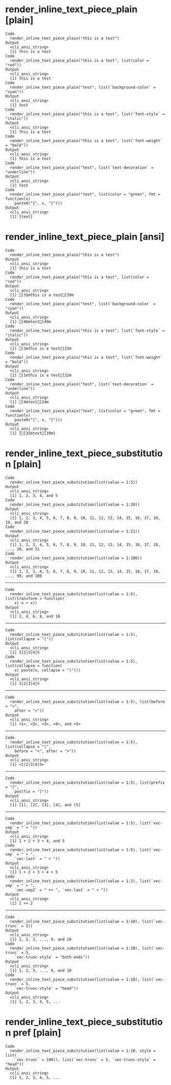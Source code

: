 # render_inline_text_piece_plain [plain]

    Code
      render_inline_text_piece_plain("this is a test")
    Output
      <cli_ansi_string>
      [1] this is a test
    Code
      render_inline_text_piece_plain("this is a test", list(color = "red"))
    Output
      <cli_ansi_string>
      [1] this is a test
    Code
      render_inline_text_piece_plain("test", list(`background-color` = "cyan"))
    Output
      <cli_ansi_string>
      [1] test
    Code
      render_inline_text_piece_plain("this is a test", list(`font-style` = "italic"))
    Output
      <cli_ansi_string>
      [1] this is a test
    Code
      render_inline_text_piece_plain("this is a test", list(`font-weight` = "bold"))
    Output
      <cli_ansi_string>
      [1] this is a test
    Code
      render_inline_text_piece_plain("test", list(`text-decoration` = "underline"))
    Output
      <cli_ansi_string>
      [1] test
    Code
      render_inline_text_piece_plain("text", list(color = "green", fmt = function(x)
        paste0("{", x, "}")))
    Output
      <cli_ansi_string>
      [1] {text}

# render_inline_text_piece_plain [ansi]

    Code
      render_inline_text_piece_plain("this is a test")
    Output
      <cli_ansi_string>
      [1] this is a test
    Code
      render_inline_text_piece_plain("this is a test", list(color = "red"))
    Output
      <cli_ansi_string>
      [1] [31mthis is a test[39m
    Code
      render_inline_text_piece_plain("test", list(`background-color` = "cyan"))
    Output
      <cli_ansi_string>
      [1] [46mtest[49m
    Code
      render_inline_text_piece_plain("this is a test", list(`font-style` = "italic"))
    Output
      <cli_ansi_string>
      [1] [3mthis is a test[23m
    Code
      render_inline_text_piece_plain("this is a test", list(`font-weight` = "bold"))
    Output
      <cli_ansi_string>
      [1] [1mthis is a test[22m
    Code
      render_inline_text_piece_plain("test", list(`text-decoration` = "underline"))
    Output
      <cli_ansi_string>
      [1] [4mtest[24m
    Code
      render_inline_text_piece_plain("text", list(color = "green", fmt = function(x)
        paste0("{", x, "}")))
    Output
      <cli_ansi_string>
      [1] {[32mtext[39m}

# render_inline_text_piece_substitution [plain]

    Code
      render_inline_text_piece_substitution(list(value = 1:5))
    Output
      <cli_ansi_string>
      [1] 1, 2, 3, 4, and 5
    Code
      render_inline_text_piece_substitution(list(value = 1:20))
    Output
      <cli_ansi_string>
      [1] 1, 2, 3, 4, 5, 6, 7, 8, 9, 10, 11, 12, 13, 14, 15, 16, 17, 18, 19, and 20
    Code
      render_inline_text_piece_substitution(list(value = 1:21))
    Output
      <cli_ansi_string>
      [1] 1, 2, 3, 4, 5, 6, 7, 8, 9, 10, 11, 12, 13, 14, 15, 16, 17, 18, ..., 20, and 21
    Code
      render_inline_text_piece_substitution(list(value = 1:100))
    Output
      <cli_ansi_string>
      [1] 1, 2, 3, 4, 5, 6, 7, 8, 9, 10, 11, 12, 13, 14, 15, 16, 17, 18, ..., 99, and 100

---

    Code
      render_inline_text_piece_substitution(list(value = 1:5), list(transform = function(
        x) x + x))
    Output
      <cli_ansi_string>
      [1] 2, 4, 6, 8, and 10

---

    Code
      render_inline_text_piece_substitution(list(value = 1:5), list(collapse = "|"))
    Output
      <cli_ansi_string>
      [1] 1|2|3|4|5
    Code
      render_inline_text_piece_substitution(list(value = 1:5), list(collapse = function(
        x) paste(x, collapse = "|")))
    Output
      <cli_ansi_string>
      [1] 1|2|3|4|5

---

    Code
      render_inline_text_piece_substitution(list(value = 1:5), list(before = "<",
        after = ">"))
    Output
      <cli_ansi_string>
      [1] <1>, <2>, <3>, <4>, and <5>

---

    Code
      render_inline_text_piece_substitution(list(value = 1:5), list(collapse = "|",
        before = "<", after = ">"))
    Output
      <cli_ansi_string>
      [1] <1|2|3|4|5>

---

    Code
      render_inline_text_piece_substitution(list(value = 1:5), list(prefix = "[",
        postfix = "]"))
    Output
      <cli_ansi_string>
      [1] [1], [2], [3], [4], and [5]

---

    Code
      render_inline_text_piece_substitution(list(value = 1:5), list(`vec-sep` = " + "))
    Output
      <cli_ansi_string>
      [1] 1 + 2 + 3 + 4, and 5
    Code
      render_inline_text_piece_substitution(list(value = 1:5), list(`vec-sep` = " + ",
        `vec-last` = " + "))
    Output
      <cli_ansi_string>
      [1] 1 + 2 + 3 + 4 + 5
    Code
      render_inline_text_piece_substitution(list(value = 1:2), list(`vec-sep` = " + ",
        `vec-sep2` = " ++ ", `vec-last` = " + "))
    Output
      <cli_ansi_string>
      [1] 1 ++ 2

---

    Code
      render_inline_text_piece_substitution(list(value = 1:10), list(`vec-trunc` = 5))
    Output
      <cli_ansi_string>
      [1] 1, 2, 3, ..., 9, and 10
    Code
      render_inline_text_piece_substitution(list(value = 1:10), list(`vec-trunc` = 5,
        `vec-trunc-style` = "both-ends"))
    Output
      <cli_ansi_string>
      [1] 1, 2, 3, ..., 9, and 10
    Code
      render_inline_text_piece_substitution(list(value = 1:10), list(`vec-trunc` = 5,
        `vec-trunc-style` = "head"))
    Output
      <cli_ansi_string>
      [1] 1, 2, 3, 4, 5, ...

# render_inline_text_piece_substitution pref [plain]

    Code
      render_inline_text_piece_substitution(list(value = 1:10, style = list(
        `vec-trunc` = 100)), list(`vec-trunc` = 5, `vec-trunc-style` = "head"))
    Output
      <cli_ansi_string>
      [1] 1, 2, 3, 4, 5, ...

